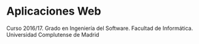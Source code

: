 # Aplicaciones Web

Curso 2016/17.
Grado en Ingeniería del Software.
Facultad de Informática.
Universidad Complutense de Madrid


